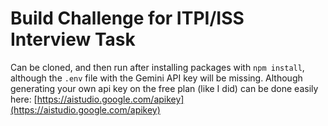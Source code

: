 # Build Challenge for ITPI/ISS Interview Task

Can be cloned, and then run after installing packages with `npm install`, although the `.env` file with the Gemini API key will be missing. Although generating your own api key on the free plan (like I did) can be done easily here: [https://aistudio.google.com/apikey](https://aistudio.google.com/apikey)
